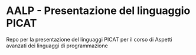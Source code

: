 # AALP - Presentazione del linguaggio PICAT
Repo per la presentazione del linguaggi PICAT per il corso di Aspetti avanzati dei linguaggi di programmazione
